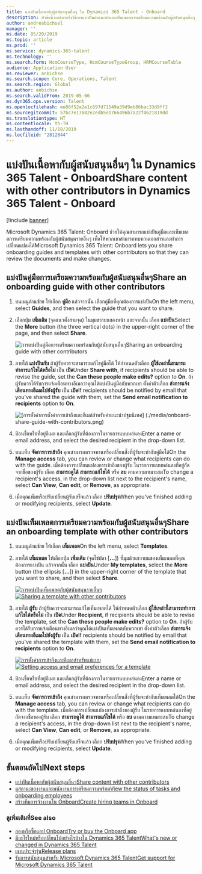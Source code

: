 ```yaml
---
title: แบ่งปันเนื้อหากับผู้สนับสนุนอื่นๆ ใน Dynamics 365 Talent - Onboard
description: หัวข้อนี้จะอธิบายถึงวิธีการแบ่งปันคำแนะนำและเท็มเพลตการเตรียมความพร้อมกับผู้สนับสนุนอื่นๆ ในแอป Microsoft Dynamics 365 Talent - Onboard
author: andreabichsel
manager: ''
ms.date: 05/20/2019
ms.topic: article
ms.prod: ''
ms.service: dynamics-365-talent
ms.technology: ''
ms.search.form: HcmCourseType, HcmCourseTypeGroup, HRMCourseTable
audience: Application User
ms.reviewer: anbichse
ms.search.scope: Core, Operations, Talent
ms.search.region: Global
ms.author: anbichse
ms.search.validFrom: 2019-05-06
ms.dyn365.ops.version: Talent
ms.openlocfilehash: ee86f52a2e1c697d71549a39d9eb86bac33d9ff2
ms.sourcegitcommit: 57bc7e17682e2edb5e1766496b7a22f4621819dd
ms.translationtype: HT
ms.contentlocale: th-TH
ms.lasthandoff: 11/18/2019
ms.locfileid: "2812844"
---
```

# <a name="share-content-with-other-contributors-in-dynamics-365-talent---onboard"></a><span data-ttu-id="66599-103">แบ่งปันเนื้อหากับผู้สนับสนุนอื่นๆ ใน Dynamics 365 Talent - Onboard</span><span class="sxs-lookup"><span data-stu-id="66599-103">Share content with other contributors in Dynamics 365 Talent - Onboard</span></span>

[!include [banner](includes/banner.md)]

<span data-ttu-id="66599-104">Microsoft Dynamics 365 Talent: Onboard ช่วยให้คุณสามารถแบ่งปันคู่มือและเท็มเพลตการเตรียมความพร้อมกับผู้สนับสนุนรายอื่นๆ เพื่อให้พวกเขาสามารถทบทวนเอกสารและทำการเปลี่ยนแปลงได้</span><span class="sxs-lookup"><span data-stu-id="66599-104">Microsoft Dynamics 365 Talent: Onboard lets you share onboarding guides and templates with other contributors so that they can review the documents and make changes.</span></span>

## <a name="share-an-onboarding-guide-with-other-contributors"></a><span data-ttu-id="66599-105">แบ่งปันคู่มือการเตรียมความพร้อมกับผู้สนับสนุนอื่นๆ</span><span class="sxs-lookup"><span data-stu-id="66599-105">Share an onboarding guide with other contributors</span></span>

1. <span data-ttu-id="66599-106">บนเมนูด้านซ้าย ให้เลือก **คู่มือ** แล้วจากนั้น เลือกคู่มือที่คุณต้องการแบ่งปัน</span><span class="sxs-lookup"><span data-stu-id="66599-106">On the left menu, select **Guides**, and then select the guide that you want to share.</span></span>
2. <span data-ttu-id="66599-107">เลือกปุ่ม **เพิ่มเติม** (จุดแนวตั้งสามจุด) ในมุมขวาบนของหน้า และจากนั้น เลือก **แบ่งปัน**</span><span class="sxs-lookup"><span data-stu-id="66599-107">Select the **More** button (the three vertical dots) in the upper-right corner of the page, and then select **Share**.</span></span>

    ![[<span data-ttu-id="66599-108">การแบ่งปันคู่มือการเตรียมความพร้อมกับผู้สนับสนุนอื่นๆ</span><span class="sxs-lookup"><span data-stu-id="66599-108">Sharing an onboarding guide with other contributors</span></span>](./media/onboard-share-guide.png)](./media/onboard-share-guide.png)

3. <span data-ttu-id="66599-109">ภายใต้ **แบ่งปันกับ** ถ้าผู้รับควรจะสามารถแก้ไขคู่มือได้ ให้กำหนดตัวเลือก **ผู้ใช้เหล่านี้สามารถทำการแก้ไขได้หรือไม่** เป็น **เปิด**</span><span class="sxs-lookup"><span data-stu-id="66599-109">Under **Share with**, if recipients should be able to revise the guide, set the **Can these people make edits?** option to **On**.</span></span> <span data-ttu-id="66599-110">ถ้าผู้รับควรได้รับการแจ้งเตือนทางอีเมลว่าคุณได้แบ่งปันคู่มือกับพวกเขา ตั้งค่าตัวเลือก **ส่งการแจ้งเตือนทางอีเมลไปยังผู้รับ** เป็น **เปิด**</span><span class="sxs-lookup"><span data-stu-id="66599-110">If recipients should be notified by email that you've shared the guide with them, set the **Send email notification to recipients** option to **On**.</span></span>

    ![[การตั้งค่าการตั้งค่าการเข้าถึงและอีเมล์สำหรับคำแนะนำปฐมนิเทศ] (./media/onboard-share-guide-with-contributors.png)](./media/onboard-share-guide-with-contributors.png)

4. <span data-ttu-id="66599-112">ป้อนชื่อหรือที่อยู่อีเมล และเลือกผู้รับที่ต้องการในรายการแบบหล่นลง</span><span class="sxs-lookup"><span data-stu-id="66599-112">Enter a name or email address, and select the desired recipient in the drop-down list.</span></span>
5. <span data-ttu-id="66599-113">บนแท็บ **จัดการการเข้าถึง** คุณสามารถตรวจทานหรือเปลี่ยนสิ่งที่ผู้รับจะทำกับคู่มือได้</span><span class="sxs-lookup"><span data-stu-id="66599-113">On the **Manage access** tab, you can review or change what recipients can do with the guide.</span></span> <span data-ttu-id="66599-114">เมื่อต้องการเปลี่ยนแปลงการเข้าถึงของผู้รับ ในรายการแบบหล่นลงที่อยู่ถัดจากชื่อของผู้รับ เลือก **สามารถดูได้** **สามารถแก้ไขได้** หรือ **ลบ** ตามความเหมาะสม</span><span class="sxs-lookup"><span data-stu-id="66599-114">To change a recipient's access, in the drop-down list next to the recipient's name, select **Can View**, **Can edit**, or **Remove**, as appropriate.</span></span>
6. <span data-ttu-id="66599-115">เมื่อคุณเพิ่มหรือปรับเปลี่ยนผู้รับเสร็จแล้ว เลือก **ปรับปรุง**</span><span class="sxs-lookup"><span data-stu-id="66599-115">When you've finished adding or modifying recipients, select **Update**.</span></span>

## <a name="share-an-onboarding-template-with-other-contributors"></a><span data-ttu-id="66599-116">แบ่งปันเท็มเพลตการเตรียมความพร้อมกับผู้สนับสนุนอื่นๆ</span><span class="sxs-lookup"><span data-stu-id="66599-116">Share an onboarding template with other contributors</span></span>

1. <span data-ttu-id="66599-117">บนเมนูด้านซ้าย ให้เลือก **เท็มเพลต**</span><span class="sxs-lookup"><span data-stu-id="66599-117">On the left menu, select **Templates**.</span></span>
2. <span data-ttu-id="66599-118">ภายใต้ **เท็มเพลต** ให้เลือกปุ่ม **เพิ่มเติม** (จุดไข่ปลา \[**...**\]) ที่มุมด้านขวาบนของเท็มเพลตที่คุณต้องการแบ่งปัน แล้วจากนั้น เลือก **แบ่งปัน**</span><span class="sxs-lookup"><span data-stu-id="66599-118">Under **My templates**, select the **More** button (the ellipsis \[**...**\]) in the upper-right corner of the template that you want to share, and then select **Share**.</span></span>

    <span data-ttu-id="66599-119">[![การแบ่งปันเท็มเพลตกับผู้สนับสนุนรายอื่นๆ](./media/onboard-share-template.png)](./media/onboard-share-template.png)</span><span class="sxs-lookup"><span data-stu-id="66599-119">[![Sharing a template with other contributors](./media/onboard-share-template.png)](./media/onboard-share-template.png)</span></span>

3. <span data-ttu-id="66599-120">ภายใต้ **ผู้รับ** ถ้าผู้รับควรจะสามารถแก้ไขเท็มเพลตได้ ให้กำหนดตัวเลือก **ผู้ใช้เหล่านี้สามารถทำการแก้ไขได้หรือไม่** เป็น **เปิด**</span><span class="sxs-lookup"><span data-stu-id="66599-120">Under **Recipient**, if recipients should be able to revise the template, set the **Can these people make edits?** option to **On**.</span></span> <span data-ttu-id="66599-121">ถ้าผู้รับควรได้รับการแจ้งเตือนทางอีเมลว่าคุณได้แบ่งปันเท็มเพลตกับพวกเขา ตั้งค่าตัวเลือก **ส่งการแจ้งเตือนทางอีเมลไปยังผู้รับ** เป็น **เปิด**</span><span class="sxs-lookup"><span data-stu-id="66599-121">If recipients should be notified by email that you've shared the template with them, set the **Send email notification to recipients** option to **On**.</span></span>

    <span data-ttu-id="66599-122">[![การตั้งค่าการเข้าถึงและอีเมลสำหรับแม่แบบ](./media/onboard-share-template-access-and-email.png)](./media/onboard-share-template-access-and-email.png)</span><span class="sxs-lookup"><span data-stu-id="66599-122">[![Setting access and email preferences for a template](./media/onboard-share-template-access-and-email.png)](./media/onboard-share-template-access-and-email.png)</span></span>

4. <span data-ttu-id="66599-123">ป้อนชื่อหรือที่อยู่อีเมล และเลือกผู้รับที่ต้องการในรายการแบบหล่นลง</span><span class="sxs-lookup"><span data-stu-id="66599-123">Enter a name or email address, and select the desired recipient in the drop-down list.</span></span>
5. <span data-ttu-id="66599-124">บนแท็บ **จัดการการเข้าถึง** คุณสามารถตรวจทานหรือเปลี่ยนสิ่งที่ผู้รับจะทำกับเท็มเพลตได้</span><span class="sxs-lookup"><span data-stu-id="66599-124">On the **Manage access** tab, you can review or change what recipients can do with the template.</span></span> <span data-ttu-id="66599-125">เมื่อต้องการเปลี่ยนแปลงการเข้าถึงของผู้รับ ในรายการแบบหล่นลงที่อยู่ถัดจากชื่อของผู้รับ เลือก **สามารถดูได้** **สามารถแก้ไขได้** หรือ **ลบ** ตามความเหมาะสม</span><span class="sxs-lookup"><span data-stu-id="66599-125">To change a recipient's access, in the drop-down list next to the recipient's name, select **Can View**, **Can edit**, or **Remove**, as appropriate.</span></span>
6. <span data-ttu-id="66599-126">เมื่อคุณเพิ่มหรือปรับเปลี่ยนผู้รับเสร็จแล้ว เลือก **ปรับปรุง**</span><span class="sxs-lookup"><span data-stu-id="66599-126">When you've finished adding or modifying recipients, select **Update**.</span></span>

## <a name="next-steps"></a><span data-ttu-id="66599-127">ขั้นตอนถัดไป</span><span class="sxs-lookup"><span data-stu-id="66599-127">Next steps</span></span>

- [<span data-ttu-id="66599-128">แบ่งปันเนื้อหากับผู้สนับสนุนอื่นๆ</span><span class="sxs-lookup"><span data-stu-id="66599-128">Share content with other contributors</span></span>](./onboard-share-template.md)
- [<span data-ttu-id="66599-129">ดูสถานะของงานและพนักงานการเตรียมความพร้อม</span><span class="sxs-lookup"><span data-stu-id="66599-129">View the status of tasks and onboarding employees</span></span>](./onboard-view-status.md)
- [<span data-ttu-id="66599-130">สร้างทีมการจ้างงานใน Onboard</span><span class="sxs-lookup"><span data-stu-id="66599-130">Create hiring teams in Onboard</span></span>](./onboard-create-team.md)

### <a name="see-also"></a><span data-ttu-id="66599-131">ดูเพิ่มเติมที่</span><span class="sxs-lookup"><span data-stu-id="66599-131">See also</span></span>

- [<span data-ttu-id="66599-132">ลองหรือซื้อแอป Onboard</span><span class="sxs-lookup"><span data-stu-id="66599-132">Try or buy the Onboard app</span></span>](https://dynamics.microsoft.com/talent/onboard/)
- [<span data-ttu-id="66599-133">มีอะไรใหม่หรือเปลี่ยนไปอย่างไรบ้างใน Dynamics 365 Talent</span><span class="sxs-lookup"><span data-stu-id="66599-133">What's new or changed in Dynamics 365 Talent</span></span>](./whats-new.md)
- [<span data-ttu-id="66599-134">แผนประจำรุ่น</span><span class="sxs-lookup"><span data-stu-id="66599-134">Release plans</span></span>](https://docs.microsoft.com/business-applications-release-notes/index)
- [<span data-ttu-id="66599-135">รับการสนับสนุนสำหรับ Microsoft Dynamics 365 Talent</span><span class="sxs-lookup"><span data-stu-id="66599-135">Get support for Microsoft Dynamics 365 Talent</span></span>](./talent-support.md)
